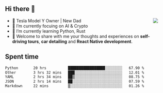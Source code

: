## Hi there 👋
<img align="right" src="https://github-readme-stats.vercel.app/api?username=ljunb&show_icons=true&icon_color=CE1D2D&text_color=718096&bg_color=00000000&hide_title=true&hide_border=true" />

- 🚗 Tesla Model Y Owner | New Dad
- 🔭 I’m currently focuing on AI & Crypto
- 🌱 I’m currently learning Python, Rust
- 💬 Welcome to share with me your thoughts and experiences on **self-driving tours**, **car detailing** and **React Native development**.




## Spent time
<!--START_SECTION:waka-->

```txt
Python       20 hrs          █████████████████░░░░░░░░   67.90 %
Other        3 hrs 32 mins   ███░░░░░░░░░░░░░░░░░░░░░░   12.01 %
YAML         2 hrs 34 mins   ██▒░░░░░░░░░░░░░░░░░░░░░░   08.75 %
JSON         2 hrs 14 mins   ██░░░░░░░░░░░░░░░░░░░░░░░   07.59 %
Markdown     22 mins         ▒░░░░░░░░░░░░░░░░░░░░░░░░   01.26 %
```

<!--END_SECTION:waka-->
